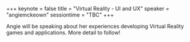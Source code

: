 +++
keynote = false
title = "Virtual Reality - UI and UX"
speaker = "angiemckeown"
sessiontime = "TBC"
+++

Angie will be speaking about her experiences developing Virtual Reality games and applications. More detail to follow!